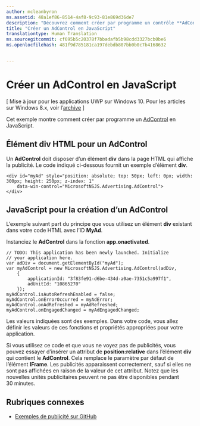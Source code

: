 ```yaml
---
author: mcleanbyron
ms.assetid: 48a1ef86-8514-4af8-9c93-81e869d36de7
description: "Découvrez comment créer par programme un contrôle **AdControl** en JavaScript."
title: "Créer un AdControl en JavaScript"
translationtype: Human Translation
ms.sourcegitcommit: cf695b5c20378f7bbadafb5b98cdd3327bcb0be6
ms.openlocfilehash: 481f9d785181ca197debdb807bb0b0c7b4168632


---
```


# Créer un AdControl en JavaScript


\[ Mise à jour pour les applications UWP sur Windows 10. Pour les articles sur Windows 8.x, voir l’[archive](http://go.microsoft.com/fwlink/p/?linkid=619132) \]

Cet exemple montre comment créer par programme un [AdControl](https://msdn.microsoft.com/library/windows/apps/microsoft.advertising.winrt.ui.adcontrol.aspx) en JavaScript.

## Élément div HTML pour un AdControl

Un **AdControl** doit disposer d’un élément **div** dans la page HTML qui affiche la publicité. Le code indiqué ci-dessous fournit un exemple d’élément **div**.

``` syntax
<div id="myAd" style="position: absolute; top: 50px; left: 0px; width: 300px; height: 250px; z-index: 1"
    data-win-control="MicrosoftNSJS.Advertising.AdControl">
</div>
```

## JavaScript pour la création d’un AdControl

L’exemple suivant part du principe que vous utilisez un élément **div** existant dans votre code HTML avec l’ID **MyAd**.

Instanciez le **AdControl** dans la fonction **app.onactivated**.

``` syntax
// TODO: This application has been newly launched. Initialize
// your application here.
var adDiv = document.getElementById("myAd");
var myAdControl = new MicrosoftNSJS.Advertising.AdControl(adDiv,
    {
        applicationId: "3f83fe91-d6be-434d-a0ae-7351c5a997f1",
        adUnitId: "10865270"
    });
myAdControl.isAutoRefreshEnabled = false;
myAdControl.onErrorOccurred = myAdError;
myAdControl.onAdRefreshed = myAdRefreshed;
myAdControl.onEngagedChanged = myAdEngagedChanged;
```

Les valeurs indiquées sont des exemples. Dans votre code, vous allez définir les valeurs de ces fonctions et propriétés appropriées pour votre application.

Si vous utilisez ce code et que vous ne voyez pas de publicités, vous pouvez essayer d’insérer un attribut de **position:relative** dans l’élément **div** qui contient le **AdControl**. Cela remplace le paramètre par défaut de l’élément **IFrame**. Les publicités apparaissent correctement, sauf si elles ne sont pas affichées en raison de la valeur de cet attribut. Notez que les nouvelles unités publicitaires peuvent ne pas être disponibles pendant 30 minutes.

## Rubriques connexes

* [Exemples de publicité sur GitHub](http://aka.ms/githubads)

 

 



<!--HONumber=Jun16_HO4-->


